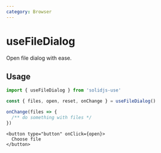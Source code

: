 ```yaml
---
category: Browser
---
```


# useFileDialog

Open file dialog with ease.

## Usage

```ts
import { useFileDialog } from 'solidjs-use'

const { files, open, reset, onChange } = useFileDialog()

onChange(files => {
  /** do something with files */
})
```

```tsx
<button type="button" onClick={open}>
  Choose file
</button>
```
